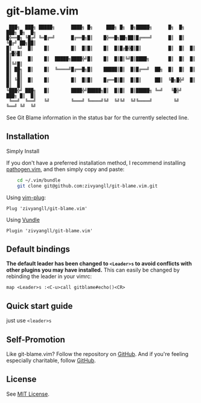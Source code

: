 git-blame.vim
==========
```
 ███╗  ███╗ █████╗      ████╗ █╗     ███╗ █╗  █╗█████╗      █╗  █╗ ███╗ █╗  █╗
█╬══█╗ ╚█╔╝ ╚═█╔═╝      █╔══█╗█║    █╬══█╗██╗██║█╔═══╝      █║  █║ ╚█╔╝ ██╗██║
█║  ╚╝  █║    █║        █║  █║█║    █║  █║█╔█╬█║█║          █║  █║  █║  █╔█╬█║
█║      █║    █║  █████╗████╬╝█║    █║  █║█║╚╝█║████╗       █║  █║  █║  █║╚╝█║
█║ ██╗  █║    █║  ╚════╝█╔══█╗█║    █████║█║  █║█╔══╝  ██╗  █║  █║  █║  █║  █║
█║ ╚█║  █║    █║        █║  █║█║    █╔══█║█║  █║█║     ██║  ╚█╗█╬╝  █║  █║  █║
╚███╬╝ ███╗   █║        ████╬╝█████╗█║  █║█║  █║█████╗ ╚═╝   ╚█╬╝  ███╗ █║  █║
 ╚══╝  ╚══╝   ╚╝        ╚═══╝ ╚════╝╚╝  ╚╝╚╝  ╚╝╚════╝        ╚╝   ╚══╝ ╚╝  ╚╝
```

See Git Blame information in the status bar for the currently selected line.

Installation
--------------

Simply Install

If you don't have a preferred installation method, I recommend
installing [pathogen.vim](https://github.com/tpope/vim-pathogen), and
then simply copy and paste:

```bash
    cd ~/.vim/bundle
    git clone git@github.com:zivyangll/git-blame.vim.git
```

Using [vim-plug](https://github.com/junegunn/vim-plug):

```vim
Plug 'zivyangll/git-blame.vim'
```

Using [Vundle](https://github.com/VundleVim/Vundle.vim)

```viml
Plugin 'zivyangll/git-blame.vim'
```

Default bindings
-----------------

**The default leader has been changed to `<Leader>s` to avoid
conflicts with other plugins you may have installed.** This can easily be
changed by rebinding the leader in your vimrc:

```vim
map <Leader>s :<C-u>call gitblame#echo()<CR>
```

Quick start guide
-----------------

just use `<leader>s`

Self-Promotion
--------------

Like git-blame.vim? Follow the repository on
[GitHub](https://github.com/zivyangll/git-blame.vim).  And if
you're feeling especially charitable, follow [GitHub](https://github.com/zivyangll).

License
-------

See [MIT License](https://github.com/zivyangll/git-blame.vim/blob/master/LICENSE).

